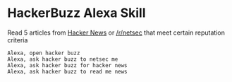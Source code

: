 # HackerBuzz Alexa Skill

Read 5 articles from [Hacker News](https://news.ycombinator.com) or [/r/netsec](https://www.reddit.com/r/netsec) that meet certain reputation criteria

```
Alexa, open hacker buzz
Alexa, ask hacker buzz to netsec me
Alexa, ask hacker buzz for hacker news
Alexa, ask hacker buzz to read me news
```
